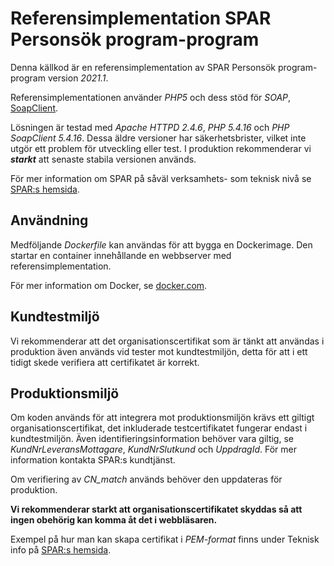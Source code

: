 # Referensimplementation SPAR Personsök program-program

Denna källkod är en referensimplementation av SPAR Personsök program-program version _2021.1_.

Referensimplementationen använder _PHP5_ och dess stöd för _SOAP_, 
[SoapClient](http://php.net/manual/en/book.soap.php).

Lösningen är testad med _Apache HTTPD 2.4.6_, _PHP 5.4.16_ och _PHP SoapClient 5.4.16_. Dessa äldre versioner har säkerhetsbrister, 
vilket inte utgör ett problem för utveckling eller test. 
I produktion rekommenderar vi **_starkt_** att senaste stabila versionen används.

För mer information om SPAR på såväl verksamhets- som teknisk nivå se
[SPAR:s hemsida](https://www.statenspersonadressregister.se).

## Användning

Medföljande _Dockerfile_ kan användas för att bygga en Dockerimage. Den startar en container innehållande en
webbserver med referensimplementation.

För mer information om Docker, se [docker.com](https://www.docker.com/).

## Kundtestmiljö

Vi rekommenderar att det organisationscertifikat som är tänkt att användas i produktion även används vid tester mot kundtestmiljön,
detta för att i ett tidigt skede verifiera att certifikatet är korrekt.

## Produktionsmiljö

Om koden används för att integrera mot produktionsmiljön krävs ett giltigt organisationscertifikat, det inkluderade
testcertifikatet fungerar endast i kundtestmiljön. Även identifieringsinformation behöver vara giltig, se
_KundNrLeveransMottagare_, _KundNrSlutkund_ och _UppdragId_. För mer information kontakta SPAR:s kundtjänst.

Om verifiering av _CN_match_ används behöver den uppdateras för produktion.

**Vi rekommenderar starkt att organisationscertifikatet skyddas så att ingen obehörig kan komma åt det i webbläsaren.**

Exempel på hur man kan skapa certifikat i _PEM-format_ finns under Teknisk info på [SPAR:s hemsida](https://www.statenspersonadressregister.se).

